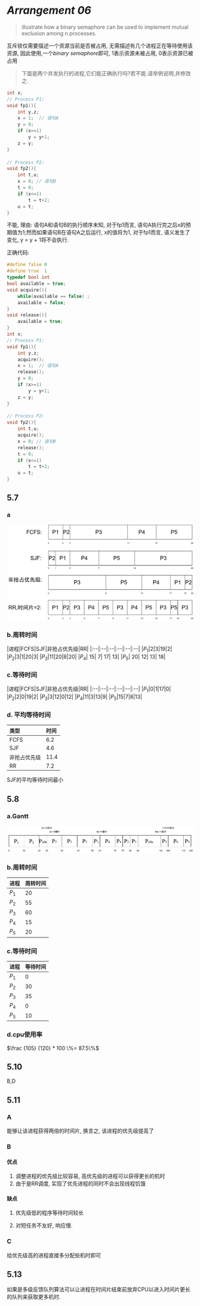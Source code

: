 # *Arrangement 06*

> illustrate how a binary semaphore can be used to implement mutual exclusion among n processes.

互斥锁仅需要描述一个资源当前是否被占用, 无需描述有几个进程正在等待使用该资源, 因此使用,一个*binary semaphore*即可, 1表示资源未被占用, 0表示资源已被占用

> 下面是两个并发执行的进程,它们能正确执行吗?若不能.请举例说明,并修改之.

```c
int x;
// Process P1:
void fp1(){
    int y,z;
    x = 1;  // 语句A
    y = 0;
    if (x>=1)
        y = y+1;
    z = y;
}

// Process P2:
void fp2(){
    int t,u;
    x = 0; // 语句B
    t = 0;
    if (x<=1)
        t = t+2;
    u = t;
}
```

不能, 理由:
语句A和语句B的执行顺序未知, 对于fp1而言, 语句A执行完之后x的预期值为1;然而如果语句B在语句A之后运行,  x的值将为1, 对于fp1而言, 语义发生了变化, y = y + 1将不会执行.

正确代码:
```c
#define false 0
#define true  1
typedef bool int
bool available = true;
void acquire(){
    while(available == false) ;
    available = false;
}
void release(){
    available = true;
}
int x;
// Process P1:
void fp1(){
    int y,z;
    acquire();
    x = 1;  // 语句A
    release();
    y = 0;
    if (x>=1)
        y = y+1;
    z = y;
}

// Process P2:
void fp2(){
    int t,u;
    acquire();
    x = 0; // 语句B
    release();
    t = 0;
    if (x<=1)
        t = t+2;
    u = t;
}
```

## 5.7
### a
![甘特图](gantt5.7.png)
### b.周转时间
|进程|FCFS|SJF|非抢占优先级|RR|
|:--|:--|:--|:--|:--|:--|
|$P_1$|2|3|19|2|
|$P_2$|3|1|20|3|
|$P_3$|11|20|8|20|
|$P_4$| 15| 7| 17| 13|
|$P_5$| 20| 12| 13| 18|

### c.等待时间

|进程|FCFS|SJF|非抢占优先级|RR|
|:--|:--|:--|:--|:--|:--|
|$P_1$|0|1|17|0|
|$P_2$|2|0|19|2|
|$P_3$|3|12|0|12|
|$P_4$|11|3|13|9|
|$P_5$|15|7|8|13|

### d. 平均等待时间
|类型|时间|
|:--|:--|
|FCFS|6.2|
|SJF|4.6|
|非抢占优先级|11.4|
|RR|7.2|
SJF的平均等待时间最小

## 5.8

### a.Gantt

![Gantt](gantt5.8.png)

### b.周转时间

|进程|周转时间|
|:--|:-|
|$P_1$|20|
|$P_2$|55|
|$P_3$|60|
|$P_4$|15|
|$P_5$|20|

### c.等待时间

|进程|等待时间|
|:--|:-|
|$P_1$|0|
|$P_2$|30|
|$P_3$|35|
|$P_4$|0|
|$P_5$|10|

### d.cpu使用率

$\frac {105} {120} * 100 \%= 87.5\%$

## 5.10

B,D

## 5.11

### A

能够让该进程获得两倍的时间片, 换言之, 该进程的优先级提高了

### B

#### 优点

  1. 调整进程的优先级比较容易, 高优先级的进程可以获得更长的机时
  2. 由于是RR调度, 实现了优先进程的同时不会出现线程饥饿

#### 缺点

  1. 优先级低的程序等待时间较长

  2. 对短任务不友好, 响应慢.

### C

给优先级高的进程直接多分配些机时即可

## 5.13

如果是多级反馈队列算法可以让进程在时间片结束前放弃CPU以进入时间片更长的队列来获取更多机时.